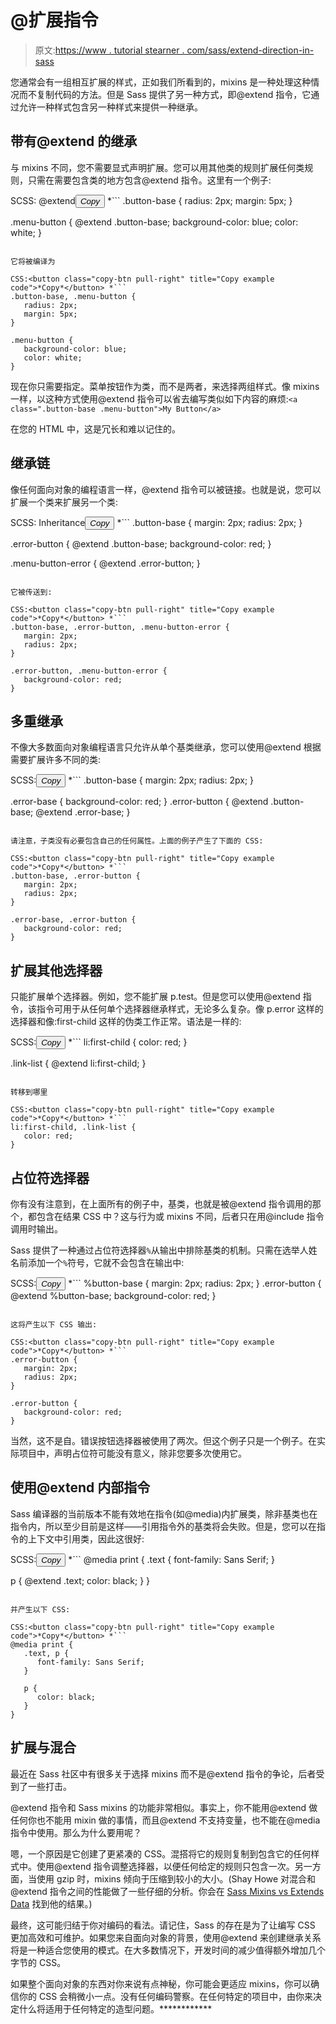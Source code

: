 # @扩展指令

> 原文:[https://www . tutorial stearner . com/sass/extend-direction-in-sass](https://www.tutorialsteacher.com/sass/extend-directive-in-sass)

您通常会有一组相互扩展的样式，正如我们所看到的，mixins 是一种处理这种情况而不复制代码的方法。但是 Sass 提供了另一种方式，即@extend 指令，它通过允许一种样式包含另一种样式来提供一种继承。

## 带有@extend 的继承

与 mixins 不同，您不需要显式声明扩展。您可以用其他类的规则扩展任何类规则，只需在需要包含类的地方包含@extend 指令。这里有一个例子:

SCSS: @extend<button class="copy-btn pull-right" title="Copy example code">*Copy*</button> *```
.button-base {
   radius: 2px;
   margin: 5px;
}

.menu-button {
   @extend .button-base;
   background-color: blue;
   color: white;
} 
```

它将被编译为

CSS:<button class="copy-btn pull-right" title="Copy example code">*Copy*</button> *```
.button-base, .menu-button {
   radius: 2px;
   margin: 5px;
}

.menu-button {
   background-color: blue;
   color: white;
} 
```

现在你只需要指定。菜单按钮作为类，而不是两者，来选择两组样式。像 mixins 一样，以这种方式使用@extend 指令可以省去编写类似如下内容的麻烦:`<a class=".button-base .menu-button">My Button</a>`

在您的 HTML 中，这是冗长和难以记住的。

## 继承链

像任何面向对象的编程语言一样，@extend 指令可以被链接。也就是说，您可以扩展一个类来扩展另一个类:

SCSS: Inheritance<button class="copy-btn pull-right" title="Copy example code">*Copy*</button> *```
.button-base {
   margin: 2px;
   radius: 2px;
}

.error-button {
   @extend .button-base;
   background-color: red;
}

.menu-button-error {
   @extend .error-button;
} 
```

它被传送到:

CSS:<button class="copy-btn pull-right" title="Copy example code">*Copy*</button> *```
.button-base, .error-button, .menu-button-error {
   margin: 2px;
   radius: 2px;
}

.error-button, .menu-button-error {
   background-color: red;
} 
```

## 多重继承

不像大多数面向对象编程语言只允许从单个基类继承，您可以使用@extend 根据需要扩展许多不同的类:

SCSS:<button class="copy-btn pull-right" title="Copy example code">*Copy*</button> *```
.button-base {
   margin: 2px;
   radius: 2px;
}

.error-base {
   background-color: red;
}
.error-button {
   @extend .button-base;
   @extend .error-base;
} 
```

请注意，子类没有必要包含自己的任何属性。上面的例子产生了下面的 CSS:

CSS:<button class="copy-btn pull-right" title="Copy example code">*Copy*</button> *```
.button-base, .error-button {
   margin: 2px;
   radius: 2px;
}

.error-base, .error-button {
   background-color: red;
} 
```

## 扩展其他选择器

只能扩展单个选择器。例如，您不能扩展 p.test。但是您可以使用@extend 指令，该指令可用于从任何单个选择器继承样式，无论多么复杂。像 p.error 这样的选择器和像:first-child 这样的伪类工作正常。语法是一样的:

SCSS:<button class="copy-btn pull-right" title="Copy example code">*Copy*</button> *```
li:first-child {
   color: red;
}

.link-list {
   @extend li:first-child;
} 
```

转移到哪里

CSS:<button class="copy-btn pull-right" title="Copy example code">*Copy*</button> *```
li:first-child, .link-list {
   color: red;
} 
```

## 占位符选择器

你有没有注意到，在上面所有的例子中，基类，也就是被@extend 指令调用的那个，都包含在结果 CSS 中？这与行为或 mixins 不同，后者只在用@include 指令调用时输出。

Sass 提供了一种通过占位符选择器`%`从输出中排除基类的机制。只需在选举人姓名前添加一个`%`符号，它就不会包含在输出中:

SCSS:<button class="copy-btn pull-right" title="Copy example code">*Copy*</button> *```
%button-base {
   margin: 2px;
   radius: 2px;
}
.error-button {
   @extend %button-base;
   background-color: red;
} 
```

这将产生以下 CSS 输出:

CSS:<button class="copy-btn pull-right" title="Copy example code">*Copy*</button> *```
.error-button {
   margin: 2px;
   radius: 2px;
}

.error-button {
   background-color: red;
} 
```

当然，这不是自。错误按钮选择器被使用了两次。但这个例子只是一个例子。在实际项目中，声明占位符可能没有意义，除非您要多次使用它。

## 使用@extend 内部指令

Sass 编译器的当前版本不能有效地在指令(如@media)内扩展类，除非基类也在指令内，所以至少目前是这样——引用指令外的基类将会失败。但是，您可以在指令的上下文中引用类，因此这很好:

SCSS:<button class="copy-btn pull-right" title="Copy example code">*Copy*</button> *```
@media print {
   .text {
      font-family: Sans Serif;
   }

   p {
      @extend .text;
      color: black;
   }
} 
```

并产生以下 CSS:

CSS:<button class="copy-btn pull-right" title="Copy example code">*Copy*</button> *```
@media print {
   .text, p {
      font-family: Sans Serif; 
   }

   p {
      color: black; 
   }
} 
```

## 扩展与混合

最近在 Sass 社区中有很多关于选择 mixins 而不是@extend 指令的争论，后者受到了一些打击。

@extend 指令和 Sass mixins 的功能非常相似。事实上，你不能用@extend 做任何你也不能用 mixin 做的事情，而且@extend 不支持变量，也不能在@media 指令中使用。那么为什么要用呢？

嗯，一个原因是它创建了更紧凑的 CSS。混搭将它的规则复制到包含它的任何样式中。使用@extend 指令调整选择器，以便任何给定的规则只包含一次。另一方面，当使用 gzip 时，mixins 倾向于压缩到较小的大小。(Shay Howe 对混合和@extend 指令之间的性能做了一些仔细的分析。你会在 [Sass Mixins vs Extends Data](https://tech.bellycard.com/blog/sass-mixins-vs-extends-the-data) 找到他的结果。)

最终，这可能归结于你对编码的看法。请记住，Sass 的存在是为了让编写 CSS 更加高效和可维护。如果您来自面向对象的背景，使用@extend 来创建继承关系将是一种适合您使用的模式。在大多数情况下，开发时间的减少值得额外增加几个字节的 CSS。

如果整个面向对象的东西对你来说有点神秘，你可能会更适应 mixins，你可以确信你的 CSS 会稍微小一点。没有任何编码警察。在任何特定的项目中，由你来决定什么将适用于任何特定的造型问题。************